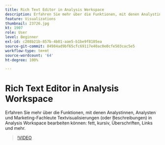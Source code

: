 ```yaml
---
title: Rich Text Editor in Analysis Workspace
description: Erfahren Sie mehr über die Funktionen, mit denen Analystinnen, Analysten und Marketing-Fachleute Textvisualisierungen (oder Beschreibungen) in Analysis Workspace bearbeiten können – fett, kursiv, Überschriften, Links und mehr.
feature: Visualizations
thumbnail: 23726.jpg
kt: 1907
role: User
level: Beginner
exl-id: c208b21b-857b-4b01-aae5-b1be9f8105ea
source-git-commit: 84984ad9bf65cfc69117e40ac0e0cfe503cac5e5
workflow-type: tm+mt
source-wordcount: '64'
ht-degree: 100%

---
```


# Rich Text Editor in Analysis Workspace

Erfahren Sie mehr über die Funktionen, mit denen Analystinnen, Analysten und Marketing-Fachleute Textvisualisierungen (oder Beschreibungen) in Analysis Workspace bearbeiten können: fett, kursiv, Überschriften, Links und mehr.

>[!VIDEO](https://video.tv.adobe.com/v/23726/?quality=12&learn=on)
